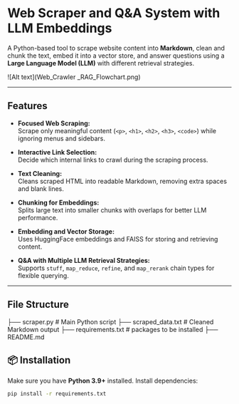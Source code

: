 # Web Scraper and Q&A System with LLM Embeddings

A Python-based tool to scrape website content into **Markdown**, clean and chunk the text, embed it into a vector store, and answer questions using a **Large Language Model (LLM)** with different retrieval strategies.

![Alt text](Web_Crawler _RAG_Flowchart.png)

---

## Features

- **Focused Web Scraping:**  
  Scrape only meaningful content (`<p>`, `<h1>`, `<h2>`, `<h3>`, `<code>`) while ignoring menus and sidebars.  

- **Interactive Link Selection:**  
  Decide which internal links to crawl during the scraping process.

- **Text Cleaning:**  
  Cleans scraped HTML into readable Markdown, removing extra spaces and blank lines.

- **Chunking for Embeddings:**  
  Splits large text into smaller chunks with overlaps for better LLM performance.

- **Embedding and Vector Storage:**  
  Uses HuggingFace embeddings and FAISS for storing and retrieving content.

- **Q&A with Multiple LLM Retrieval Strategies:**  
  Supports `stuff`, `map_reduce`, `refine`, and `map_rerank` chain types for flexible querying.

---

## File Structure
├── scraper.py               # Main Python script
├── scraped_data.txt         # Cleaned Markdown output
├── requirements.txt         # packages to be installed
├── README.md

## 📦 Installation
Make sure you have **Python 3.9+** installed. Install dependencies:

```bash
pip install -r requirements.txt
```
